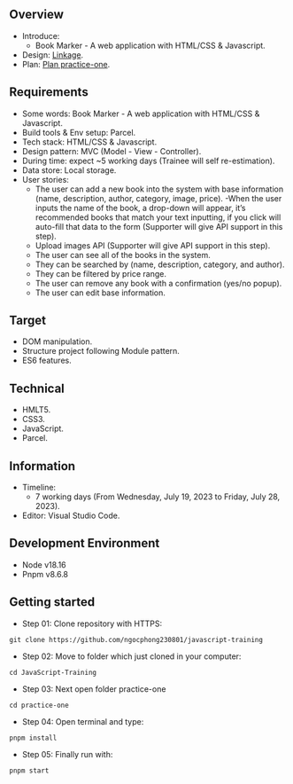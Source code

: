 ## Overview

- Introduce:
  - Book Marker - A web application with HTML/CSS & Javascript.
- Design: [Linkage](https://www.figma.com/file/csmgT3kp1rqDqO5IkZnq5A/Book-Marker-v1---Javascript-practice?node-id=704%3A1669&mode=dev).
- Plan: [Plan practice-one](https://docs.google.com/document/d/1BukEW-ojCIIrCoNDd3Wc151v-mD-rqhpC3R_fAAh4vc/edit).

## Requirements

- Some words: Book Marker - A web application with HTML/CSS & Javascript.
- Build tools & Env setup: Parcel.
- Tech stack: HTML/CSS & Javascript.
- Design pattern: MVC (Model - View - Controller).
- During time: expect ~5 working days (Trainee will self re-estimation).
- Data store: Local storage.
- User stories:
  - The user can add a new book into the system with base information (name, description, author, category, image, price).
    -When the user inputs the name of the book, a drop-down will appear, it’s recommended books that match your text inputting, if you click will auto-fill that data to the form (Supporter will give API support in this step).
  - Upload images API (Supporter will give API support in this step).
  - The user can see all of the books in the system.
  - They can be searched by (name, description, category, and author).
  - They can be filtered by price range.
  - The user can remove any book with a confirmation (yes/no popup).
  - The user can edit base information.

## Target

- DOM manipulation.
- Structure project following Module pattern.
- ES6 features.

## Technical

- HMLT5.
- CSS3.
- JavaScript.
- Parcel.

## Information

- Timeline:
  - 7 working days (From Wednesday, July 19, 2023 to Friday, July 28, 2023).
- Editor: Visual Studio Code.

## Development Environment

- Node v18.16
- Pnpm v8.6.8

## Getting started

- Step 01: Clone repository with HTTPS:

```
git clone https://github.com/ngocphong230801/javascript-training
```

- Step 02: Move to folder which just cloned in your computer:

```
cd JavaScript-Training
```

- Step 03: Next open folder practice-one

```
cd practice-one
```

- Step 04: Open terminal and type:

```
pnpm install
```

- Step 05: Finally run with:

```
pnpm start
```
